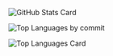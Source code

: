 ![GitHub Stats Card](https://github-readme-stats.vercel.app/api?username=zizi4n5&count_private=true&show_icons=true)

![Top Languages by commit](https://github.com/vn7n24fzkq/github-profile-summary-cards-example)

![Top Languages Card](https://github.com/vn7n24fzkq/github-profile-summary-cards-example)
